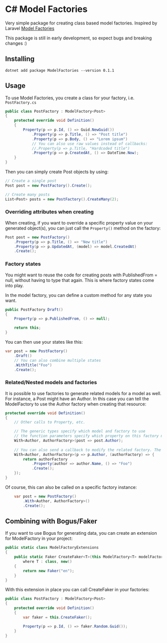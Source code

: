 # C# Model Factories

Very simple package for creating class based model factories. Inspired by
Laravel [Model Factories](https://laravel.com/docs/eloquent-factories)

This package is still in early development, so expect bugs and breaking changes :)

## Installing

```
dotnet add package ModelFactories --version 0.1.1
```

## Usage

To use Model Factories, you create a class for your factory, i.e. `PostFactory.cs`

```csharp
public class PostFactory : ModelFactory<Post>
{
    protected override void Definition()
    {
        Property(p => p.Id, () => Guid.NewGuid())
            .Property(p => p.Title, () => "Post title")
            .Property(p => p.Body, () => "Lorem ipsum")
            // You can also use raw values instead of callbacks:
            //.Property(p => p.Title, "Hardcoded title")
            .Property(p => p.CreatedAt, () => DateTime.Now);
    }
}
```

Then you can simply create Post objects by using:

```csharp
// Create a single post
Post post = new PostFactory().Create();

// Create many posts
List<Post> posts = new PostFactory().CreateMany(2);
```

### Overriding attributes when creating

When creating, if you want to override a specific property value on your generated object(s),
you can just call the `Property()` method on the factory:

```csharp
Post post = new PostFactory()
    .Property(p => p.Title, () => "New title")
    .Property(p => p.UpdatedAt, (model) => model.CreatedAt)
    .Create();
```

### Factory states

You might want to reuse the code for creating posts with PublishedFrom = null, without having to type that again. This
is where factory states come into play.

In the model factory, you can define a custom method for any state you want.

```csharp
public PostFactory Draft()
{
    Property(p => p.PublishedFrom, () => null);

    return this;
}
```

You can then use your states like this:

```csharp
var post = new PostFactory()
    .Draft()
    // You can also combine multiple states
    .WithTitle("Foo")
    .Create();
```

### Related/Nested models and factories

It is possible to use factories to generate related models for a model as well. For instance, a Post might have an Author.
In this case you can tell the ModelFactory to use the Author factory when creating that resource:

```csharp
protected override void Definition()
{
    // Other calls to Property, etc.

    // The generic types specify which model and factory to use
    // the function parameters specify which property on this factory model to use.
    With<Author, AuthorFactory>(post => post.Author);
    
    // You can also send a callback to modify the related factory. The callback must return the created model(s)
    With<Author, AuthorFactory>(p => p.Author, (authorFactory) => {
        return authorFactory
            .Property(author => author.Name, () => "Foo")
            .Create();
    });
}
```

Of course, this can also be called on a specific factory instance:

```csharp
    var post = new PostFactory()
        .With<Author, AuthorFactory>()
        .Create();
```

## Combining with Bogus/Faker

If you want to use Bogus for generating data, you can create an extension for ModelFactory in your project:
```csharp
public static class ModelFactoryExtensions
{
    public static Faker CreateFaker<T>(this ModelFactory<T> modelFactory)
        where T : class, new()
    {
        return new Faker("en");
    }
}
```

With this extension in place you can call CreateFaker in your factories:

```csharp
public class PostFactory : ModelFactory<Post>
{
    protected override void Definition()
    {
        var faker = this.CreateFaker();

        Property(p => p.Id, () => faker.Random.Guid());
    }
}
```
